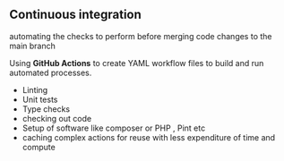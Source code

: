 ## Continuous integration

automating the checks to perform before merging code changes to the main branch

Using **GitHub Actions** to create YAML workflow files to build and run automated processes. 
 - Linting
 - Unit tests
 - Type checks
 - checking out code
 - Setup of software like composer or PHP , Pint etc
 - caching complex actions  for reuse  with less expenditure of time and  compute



